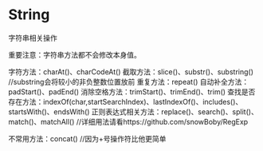 # String
字符串相关操作

重要注意：字符串方法都不会修改本身值。

字符方法：charAt()、charCodeAt()
截取方法：slice()、substr()、substring() //substring会将较小的非负整数位置放前
重复方法：repeat()
自动补全方法：padStart()、padEnd()
消除空格方法：trimStart()、trimEnd()、trim() 
查找是否存在方法：indexOf(char,startSearchIndex)、lastIndexOf()、includes()、startsWith()、endsWith()
正则表达式相关方法：replace()、search()、split()、match()、matchAll()      //详细用法请看https://github.com/snowBoby/RegExp

不常用方法：concat() //因为+号操作符比他更简单

